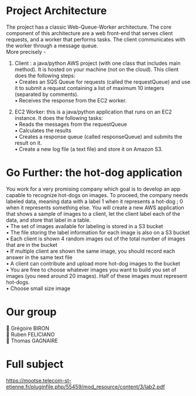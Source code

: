 # Project Architecture #
The project has a classic Web-Queue-Worker architecture. The core component of this architecture are a web
front-end that serves client requests, and a worker that performs tasks. The client communicates with the
worker through a message queue.   
More precisely -   

1. Client : a java/python AWS project (with one class that includes main method). It is hosted on your
machine (not on the cloud). This client does the following steps:   
• Creates an SQS Queue for requests (called the requestQueue) and use it to submit a request
containing a list of maximum 10 integers (separated by comments).   
• Receives the response from the EC2 worker.   

2. EC2 Worker: this is a java/python application that runs on an EC2 instance. It does the following
tasks:   
• Reads the messages from the requestQueue   
• Calculates the results   
• Creates a response queue (called responseQueue) and submits the result on it.   
• Create a new log file (a text file) and store it on Amazon S3.   

# Go Further: the hot-dog application #
You work for a very promising company which goal is to develop an app capable to recognize hot-dogs on
images. To proceed, the company needs labeled data, meaning data with a label 1 when it represents a
hot-dog ; 0 when it represents something else. You will create a new AWS application that shows a sample
of images to a client, let the client label each of the data, and store that label in a table.   
• The set of images available for labeling is stored in a S3 bucket   
• The file storing the label information for each image is also on a S3 bucket   
• Each client is shown 4 random images out of the total number of images that are in the bucket   
• If multiple client are shown the same image, you should record each answer in the same text file   
• A client can contribute and upload more hot-dog images to the bucket   
• You are free to choose whatever images you want to build you set of images (you need around 20 images). Half of these images must represent hot-dogs.   
• Choose small size image   

# Our group #   
👤 Grégoire BIRON   
👤 Ruben FELICIANO   
👤 Thomas GAGNAIRE   

# Full subject #
https://mootse.telecom-st-etienne.fr/pluginfile.php/55459/mod_resource/content/3/lab2.pdf
